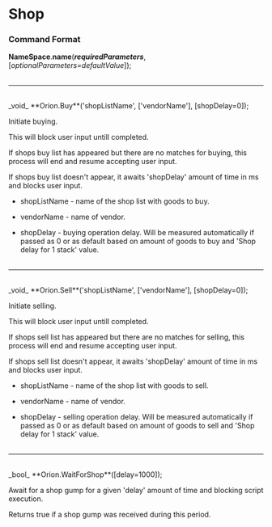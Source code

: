 # Shop

### Command Format

**NameSpace**.**name**(_**requiredParameters**_, [_optionalParameters=defaultValue_]);
</br></br>
***
</br>
_void_ **Orion.Buy**('shopListName', ['vendorName'], [shopDelay=0]);

Initiate buying.

This will block user input untill completed.

If shops buy list has appeared but there are no matches for buying, this process will end and resume accepting user input.

If shops buy list doesn't appear, it awaits 'shopDelay' amount of time in ms and blocks user input.

- shopListName - name of the shop list with goods to buy.

- vendorName - name of vendor.

- shopDelay - buying operation delay. Will be measured automatically if passed as 0 or as default based on amount of goods to buy and 'Shop delay for 1 stack' value.
</br></br>
***
</br>
_void_ **Orion.Sell**('shopListName', ['vendorName'], [shopDelay=0]);

Initiate selling.

This will block user input untill completed.

If shops sell list has appeared but there are no matches for selling, this process will end and resume accepting user input.

If shops sell list doesn't appear, it awaits 'shopDelay' amount of time in ms and blocks user input.

- shopListName - name of the shop list with goods to sell.

- vendorName - name of vendor.

- shopDelay - selling operation delay. Will be measured automatically if passed as 0 or as default based on amount of goods to sell and 'Shop delay for 1 stack' value.
</br></br>
***
</br>
_bool_ **Orion.WaitForShop**([delay=1000]);

Await for a shop gump for a given 'delay' amount of time and blocking script execution.

Returns true if a shop gump was received during this period.
